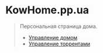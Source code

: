 # KowHome.pp.ua

> Персональная страница дома.
> - [Управление домом](/ha.kowhome.pp.ua)
> - [Управление торрентами](/tr.kowhome.pp.ua)